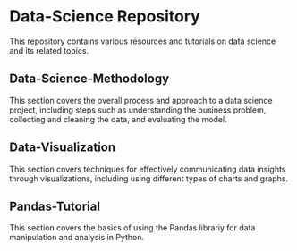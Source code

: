 # Data-Science Repository

This repository contains various resources and tutorials on data science and its related topics.

## Data-Science-Methodology

This section covers the overall process and approach to a data science project, including steps such as understanding the business problem, collecting and cleaning the data, and evaluating the model.

## Data-Visualization

This section covers techniques for effectively communicating data insights through visualizations, including using different types of charts and graphs.

## Pandas-Tutorial

This section covers the basics of using the Pandas librariy for data manipulation and analysis in Python.
